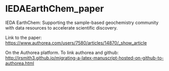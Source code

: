 IEDAEarthChem_paper
===================

IEDA EarthChem: Supporting the sample-based geochemistry community with data resources to accelerate scientific discovery.

Link to the paper: https://www.authorea.com/users/7580/articles/14870/_show_article

On the Authorea platform.
To link authorea and github: http://jrsmith3.github.io/migrating-a-latex-manuscript-hosted-on-github-to-authorea.html
